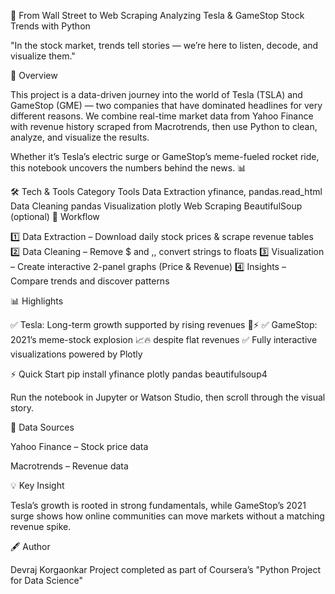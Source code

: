 🚀 From Wall Street to Web Scraping
Analyzing Tesla & GameStop Stock Trends with Python

"In the stock market, trends tell stories — we’re here to listen, decode, and visualize them."

📖 Overview

This project is a data-driven journey into the world of Tesla (TSLA) and GameStop (GME) — two companies that have dominated headlines for very different reasons.
We combine real-time market data from Yahoo Finance with revenue history scraped from Macrotrends, then use Python to clean, analyze, and visualize the results.

Whether it’s Tesla’s electric surge or GameStop’s meme-fueled rocket ride, this notebook uncovers the numbers behind the news. 📊

🛠 Tech & Tools
Category	Tools
Data Extraction	yfinance, pandas.read_html
Data Cleaning	pandas
Visualization	plotly
Web Scraping	BeautifulSoup (optional)
📂 Workflow

1️⃣ Data Extraction – Download daily stock prices & scrape revenue tables
2️⃣ Data Cleaning – Remove $ and ,, convert strings to floats
3️⃣ Visualization – Create interactive 2-panel graphs (Price & Revenue)
4️⃣ Insights – Compare trends and discover patterns

📊 Highlights

✅ Tesla: Long-term growth supported by rising revenues 🚗⚡
✅ GameStop: 2021’s meme-stock explosion 📈🔥 despite flat revenues
✅ Fully interactive visualizations powered by Plotly

⚡ Quick Start
pip install yfinance plotly pandas beautifulsoup4


Run the notebook in Jupyter or Watson Studio, then scroll through the visual story.

📜 Data Sources

Yahoo Finance – Stock price data

Macrotrends – Revenue data

💡 Key Insight

Tesla’s growth is rooted in strong fundamentals, while GameStop’s 2021 surge shows how online communities can move markets without a matching revenue spike.

🖋 Author

Devraj Korgaonkar
Project completed as part of Coursera’s "Python Project for Data Science"
